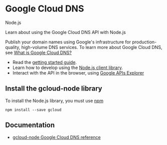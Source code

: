 # Google Cloud DNS
Node.js

Learn about using the Google Cloud DNS API with Node.js

Publish your domain names using Google&#39;s infrastructure for production-quality, high-volume DNS services. To learn more about Google Cloud DNS, see [What is Google Cloud DNS?](https://cloud.google.com/dns/docs)

* Read the [getting started guide](https://cloud.google.com/dns/getting-started).
* Learn how to develop using the [Node.js client library](https://github.com/GoogleCloudPlatform/gcloud-node).
* Interact with the API in the browser, using [Google APIs Explorer](https://developers.google.com/apis-explorer/#p/dns/v1/)

## Install the gcloud-node library
To install the Node.js library, you must use [npm](https://www.npmjs.com/)

```
npm install --save gcloud
```

## Documentation
* [gcloud-node Google Cloud DNS reference](https://googlecloudplatform.github.io/gcloud-node/#/docs/)